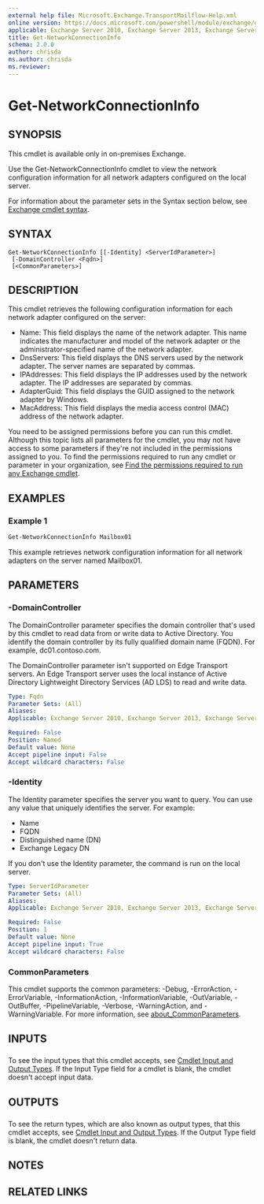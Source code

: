 ```yaml
---
external help file: Microsoft.Exchange.TransportMailflow-Help.xml
online version: https://docs.microsoft.com/powershell/module/exchange/get-networkconnectioninfo
applicable: Exchange Server 2010, Exchange Server 2013, Exchange Server 2016, Exchange Server 2019
title: Get-NetworkConnectionInfo
schema: 2.0.0
author: chrisda
ms.author: chrisda
ms.reviewer:
---
```


# Get-NetworkConnectionInfo

## SYNOPSIS
This cmdlet is available only in on-premises Exchange.

Use the Get-NetworkConnectionInfo cmdlet to view the network configuration information for all network adapters configured on the local server.

For information about the parameter sets in the Syntax section below, see [Exchange cmdlet syntax](https://docs.microsoft.com/powershell/exchange/exchange-cmdlet-syntax).

## SYNTAX

```
Get-NetworkConnectionInfo [[-Identity] <ServerIdParameter>]
 [-DomainController <Fqdn>]
 [<CommonParameters>]
```

## DESCRIPTION
This cmdlet retrieves the following configuration information for each network adapter configured on the server:

- Name: This field displays the name of the network adapter. This name indicates the manufacturer and model of the network adapter or the administrator-specified name of the network adapter.
- DnsServers: This field displays the DNS servers used by the network adapter. The server names are separated by commas.
- IPAddresses: This field displays the IP addresses used by the network adapter. The IP addresses are separated by commas.
- AdapterGuid: This field displays the GUID assigned to the network adapter by Windows.
- MacAddress: This field displays the media access control (MAC) address of the network adapter.

You need to be assigned permissions before you can run this cmdlet. Although this topic lists all parameters for the cmdlet, you may not have access to some parameters if they're not included in the permissions assigned to you. To find the permissions required to run any cmdlet or parameter in your organization, see [Find the permissions required to run any Exchange cmdlet](https://docs.microsoft.com/powershell/exchange/find-exchange-cmdlet-permissions).

## EXAMPLES

### Example 1
```powershell
Get-NetworkConnectionInfo Mailbox01
```

This example retrieves network configuration information for all network adapters on the server named Mailbox01.

## PARAMETERS

### -DomainController
The DomainController parameter specifies the domain controller that's used by this cmdlet to read data from or write data to Active Directory. You identify the domain controller by its fully qualified domain name (FQDN). For example, dc01.contoso.com.

The DomainController parameter isn't supported on Edge Transport servers. An Edge Transport server uses the local instance of Active Directory Lightweight Directory Services (AD LDS) to read and write data.

```yaml
Type: Fqdn
Parameter Sets: (All)
Aliases:
Applicable: Exchange Server 2010, Exchange Server 2013, Exchange Server 2016, Exchange Server 2019

Required: False
Position: Named
Default value: None
Accept pipeline input: False
Accept wildcard characters: False
```

### -Identity
The Identity parameter specifies the server you want to query. You can use any value that uniquely identifies the server. For example:

- Name
- FQDN
- Distinguished name (DN)
- Exchange Legacy DN

If you don't use the Identity parameter, the command is run on the local server.

```yaml
Type: ServerIdParameter
Parameter Sets: (All)
Aliases:
Applicable: Exchange Server 2010, Exchange Server 2013, Exchange Server 2016, Exchange Server 2019

Required: False
Position: 1
Default value: None
Accept pipeline input: True
Accept wildcard characters: False
```

### CommonParameters
This cmdlet supports the common parameters: -Debug, -ErrorAction, -ErrorVariable, -InformationAction, -InformationVariable, -OutVariable, -OutBuffer, -PipelineVariable, -Verbose, -WarningAction, and -WarningVariable. For more information, see [about_CommonParameters](https://go.microsoft.com/fwlink/p/?LinkID=113216).

## INPUTS

###  
To see the input types that this cmdlet accepts, see [Cmdlet Input and Output Types](https://go.microsoft.com/fwlink/p/?LinkId=616387). If the Input Type field for a cmdlet is blank, the cmdlet doesn't accept input data.

## OUTPUTS

###  
To see the return types, which are also known as output types, that this cmdlet accepts, see [Cmdlet Input and Output Types](https://go.microsoft.com/fwlink/p/?LinkId=616387). If the Output Type field is blank, the cmdlet doesn't return data.

## NOTES

## RELATED LINKS
